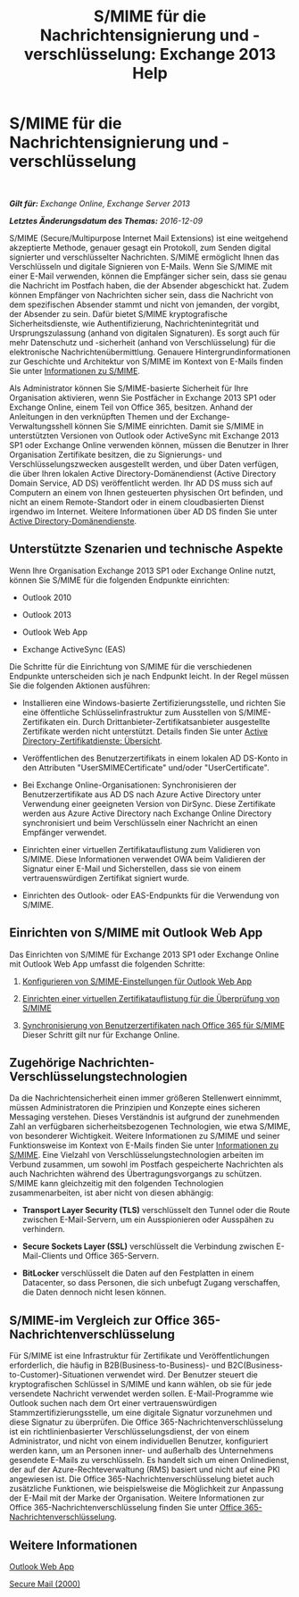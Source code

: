 ﻿---
title: 'S/MIME für die Nachrichtensignierung und -verschlüsselung: Exchange 2013 Help'
TOCTitle: S/MIME für die Nachrichtensignierung und -verschlüsselung
ms:assetid: 887c710b-0ec6-4ff0-8065-5f05f74afef3
ms:mtpsurl: https://technet.microsoft.com/de-de/library/Dn626158(v=EXCHG.150)
ms:contentKeyID: 61212666
ms.date: 04/24/2018
mtps_version: v=EXCHG.150
ms.translationtype: HT
---

# S/MIME für die Nachrichtensignierung und -verschlüsselung

 

_**Gilt für:** Exchange Online, Exchange Server 2013_

_**Letztes Änderungsdatum des Themas:** 2016-12-09_

S/MIME (Secure/Multipurpose Internet Mail Extensions) ist eine weitgehend akzeptierte Methode, genauer gesagt ein Protokoll, zum Senden digital signierter und verschlüsselter Nachrichten. S/MIME ermöglicht Ihnen das Verschlüsseln und digitale Signieren von E-Mails. Wenn Sie S/MIME mit einer E-Mail verwenden, können die Empfänger sicher sein, dass sie genau die Nachricht im Postfach haben, die der Absender abgeschickt hat. Zudem können Empfänger von Nachrichten sicher sein, dass die Nachricht von dem spezifischen Absender stammt und nicht von jemanden, der vorgibt, der Absender zu sein. Dafür bietet S/MIME kryptografische Sicherheitsdienste, wie Authentifizierung, Nachrichtenintegrität und Ursprungszulassung (anhand von digitalen Signaturen). Es sorgt auch für mehr Datenschutz und -sicherheit (anhand von Verschlüsselung) für die elektronische Nachrichtenübermittlung. Genauere Hintergrundinformationen zur Geschichte und Architektur von S/MIME im Kontext von E-Mails finden Sie unter [Informationen zu S/MIME](https://go.microsoft.com/fwlink/?linkid=393948).

Als Administrator können Sie S/MIME-basierte Sicherheit für Ihre Organisation aktivieren, wenn Sie Postfächer in Exchange 2013 SP1 oder Exchange Online, einem Teil von Office 365, besitzen. Anhand der Anleitungen in den verknüpften Themen und der Exchange-Verwaltungsshell können Sie S/MIME einrichten. Damit sie S/MIME in unterstützten Versionen von Outlook oder ActiveSync mit Exchange 2013 SP1 oder Exchange Online verwenden können, müssen die Benutzer in Ihrer Organisation Zertifikate besitzen, die zu Signierungs- und Verschlüsselungszwecken ausgestellt werden, und über Daten verfügen, die über Ihren lokalen Active Directory-Domänendienst (Active Directory Domain Service, AD DS) veröffentlicht werden. Ihr AD DS muss sich auf Computern an einem von Ihnen gesteuerten physischen Ort befinden, und nicht an einem Remote-Standort oder in einem cloudbasierten Dienst irgendwo im Internet. Weitere Informationen über AD DS finden Sie unter [Active Directory-Domänendienste](https://go.microsoft.com/fwlink/?linkid=394064).

## Unterstützte Szenarien und technische Aspekte

Wenn Ihre Organisation Exchange 2013 SP1 oder Exchange Online nutzt, können Sie S/MIME für die folgenden Endpunkte einrichten:

  - Outlook 2010

  - Outlook 2013

  - Outlook Web App

  - Exchange ActiveSync (EAS)

Die Schritte für die Einrichtung von S/MIME für die verschiedenen Endpunkte unterscheiden sich je nach Endpunkt leicht. In der Regel müssen Sie die folgenden Aktionen ausführen:

  - Installieren eine Windows-basierte Zertifizierungsstelle, und richten Sie eine öffentliche Schlüsselinfrastruktur zum Ausstellen von S/MIME-Zertifikaten ein. Durch Drittanbieter-Zertifikatsanbieter ausgestellte Zertifikate werden nicht unterstützt. Details finden Sie unter [Active Directory-Zertifikatdienste: Übersicht](https://technet.microsoft.com/library/hh831740.aspx).

  - Veröffentlichen des Benutzerzertifikats in einem lokalen AD DS-Konto in den Attributen "UserSMIMECertificate" und/oder "UserCertificate".

  - Bei Exchange Online-Organisationen: Synchronisieren der Benutzerzertifikate aus AD DS nach Azure Active Directory unter Verwendung einer geeigneten Version von DirSync. Diese Zertifikate werden aus Azure Active Directory nach Exchange Online Directory synchronisiert und beim Verschlüsseln einer Nachricht an einen Empfänger verwendet.

  - Einrichten einer virtuellen Zertifikatauflistung zum Validieren von S/MIME. Diese Informationen verwendet OWA beim Validieren der Signatur einer E-Mail und Sicherstellen, dass sie von einem vertrauenswürdigen Zertifikat signiert wurde.

  - Einrichten des Outlook- oder EAS-Endpunkts für die Verwendung von S/MIME.

## Einrichten von S/MIME mit Outlook Web App

Das Einrichten von S/MIME für Exchange 2013 SP1 oder Exchange Online mit Outlook Web App umfasst die folgenden Schritte:

1.  [Konfigurieren von S/MIME-Einstellungen für Outlook Web App](configure-s-mime-settings-for-outlook-web-app-exchange-2013-help.md)

2.  [Einrichten einer virtuellen Zertifikatauflistung für die Überprüfung von S/MIME](set-up-virtual-certificate-collection-to-validate-s-mime-exchange-2013-help.md)

3.  [Synchronisierung von Benutzerzertifikaten nach Office 365 für S/MIME](https://technet.microsoft.com/de-de/library/dn626159\(v=exchg.150\)) Dieser Schritt gilt nur für Exchange Online.

## Zugehörige Nachrichten-Verschlüsselungstechnologien

Da die Nachrichtensicherheit einen immer größeren Stellenwert einnimmt, müssen Administratoren die Prinzipien und Konzepte eines sicheren Messaging verstehen. Dieses Verständnis ist aufgrund der zunehmenden Zahl an verfügbaren sicherheitsbezogenen Technologien, wie etwa S/MIME, von besonderer Wichtigkeit. Weitere Informationen zu S/MIME und seiner Funktionsweise im Kontext von E-Mails finden Sie unter [Informationen zu S/MIME](https://go.microsoft.com/fwlink/?linkid=393948). Eine Vielzahl von Verschlüsselungstechnologien arbeiten im Verbund zusammen, um sowohl im Postfach gespeicherte Nachrichten als auch Nachrichten während des Übertragungsvorgangs zu schützen. S/MIME kann gleichzeitig mit den folgenden Technologien zusammenarbeiten, ist aber nicht von diesen abhängig:

  -  
    **Transport Layer Security (TLS)** verschlüsselt den Tunnel oder die Route zwischen E-Mail-Servern, um ein Ausspionieren oder Ausspähen zu verhindern.

  -  
    **Secure Sockets Layer (SSL)** verschlüsselt die Verbindung zwischen E-Mail-Clients und Office 365-Servern.

  -  
    **BitLocker** verschlüsselt die Daten auf den Festplatten in einem Datacenter, so dass Personen, die sich unbefugt Zugang verschaffen, die Daten dennoch nicht lesen können.

## S/MIME-im Vergleich zur Office 365-Nachrichtenverschlüsselung

Für S/MIME ist eine Infrastruktur für Zertifikate und Veröffentlichungen erforderlich, die häufig in B2B(Business-to-Business)- und B2C(Business-to-Customer)-Situationen verwendet wird. Der Benutzer steuert die kryptografischen Schlüssel in S/MIME und kann wählen, ob sie für jede versendete Nachricht verwendet werden sollen. E-Mail-Programme wie Outlook suchen nach dem Ort einer vertrauenswürdigen Stammzertifizierungsstelle, um eine digitale Signatur vorzunehmen und diese Signatur zu überprüfen. Die Office 365-Nachrichtenverschlüsselung ist ein richtlinienbasierter Verschlüsselungsdienst, der von einem Administrator, und nicht von einem individuellen Benutzer, konfiguriert werden kann, um an Personen inner- und außerhalb des Unternehmens gesendete E-Mails zu verschlüsseln. Es handelt sich um einen Onlinedienst, der auf der Azure-Rechteverwaltung (RMS) basiert und nicht auf eine PKI angewiesen ist. Die Office 365-Nachrichtenverschlüsselung bietet auch zusätzliche Funktionen, wie beispielsweise die Möglichkeit zur Anpassung der E-Mail mit der Marke der Organisation. Weitere Informationen zur Office 365-Nachrichtenverschlüsselung finden Sie unter [Office 365-Nachrichtenverschlüsselung](https://go.microsoft.com/fwlink/?linkid=392525).

## Weitere Informationen

[Outlook Web App](outlook-web-app-exchange-2013-help.md)

[Secure Mail (2000)](https://technet.microsoft.com/de-de/library/cc962043.aspx)

